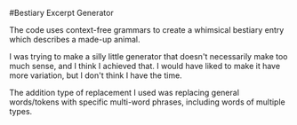 #Bestiary Excerpt Generator

The code uses context-free grammars to create a whimsical bestiary entry which describes a made-up animal.

I was trying to make a silly little generator that doesn't necessarily make too much sense, and I think I achieved that. I would have liked to make it have more variation, but I don't think I have the time.

The addition type of replacement I used was replacing general words/tokens with specific multi-word phrases, including words of multiple types.